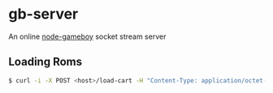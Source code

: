 # gb-server

An online [node-gameboy](https://github.com/nakardo/node-gameboy) socket stream server

## Loading Roms

```bash
$ curl -i -X POST <host>/load-cart -H "Content-Type: application/octet-stream" --data-binary "@<file>"
```

